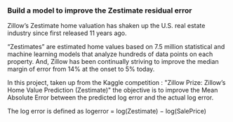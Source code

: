 ### Build a model to improve the Zestimate residual error

Zillow’s Zestimate home valuation has shaken up the U.S. real estate industry since first released 11 years ago.   

“Zestimates” are estimated home values based on 7.5 million statistical and machine learning models that analyze hundreds of data points on each property. And, Zillow has been continually striving to improve the median margin of error from 14% at the onset to 5% today.   

In this project, taken up from the Kaggle competition : "Zillow Prize: Zillow’s Home Value Prediction (Zestimate)" the objective is to improve the Mean Absolute Error between the predicted log error and the actual log error.  

The log error is defined as logerror = log(Zestimate) − log(SalePrice)
